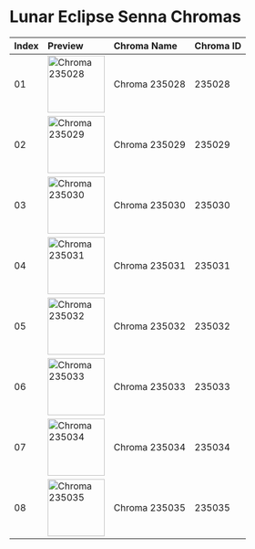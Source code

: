 # Lunar Eclipse Senna Chromas

| Index | Preview | Chroma Name | Chroma ID |
|:---|:---|:---|:---|
| 01 | <img src='https://raw.communitydragon.org/latest/plugins/rcp-be-lol-game-data/global/default/v1/champion-chroma-images/235/235028.png' alt='Chroma 235028' width='100'> | Chroma 235028 | 235028 |
| 02 | <img src='https://raw.communitydragon.org/latest/plugins/rcp-be-lol-game-data/global/default/v1/champion-chroma-images/235/235029.png' alt='Chroma 235029' width='100'> | Chroma 235029 | 235029 |
| 03 | <img src='https://raw.communitydragon.org/latest/plugins/rcp-be-lol-game-data/global/default/v1/champion-chroma-images/235/235030.png' alt='Chroma 235030' width='100'> | Chroma 235030 | 235030 |
| 04 | <img src='https://raw.communitydragon.org/latest/plugins/rcp-be-lol-game-data/global/default/v1/champion-chroma-images/235/235031.png' alt='Chroma 235031' width='100'> | Chroma 235031 | 235031 |
| 05 | <img src='https://raw.communitydragon.org/latest/plugins/rcp-be-lol-game-data/global/default/v1/champion-chroma-images/235/235032.png' alt='Chroma 235032' width='100'> | Chroma 235032 | 235032 |
| 06 | <img src='https://raw.communitydragon.org/latest/plugins/rcp-be-lol-game-data/global/default/v1/champion-chroma-images/235/235033.png' alt='Chroma 235033' width='100'> | Chroma 235033 | 235033 |
| 07 | <img src='https://raw.communitydragon.org/latest/plugins/rcp-be-lol-game-data/global/default/v1/champion-chroma-images/235/235034.png' alt='Chroma 235034' width='100'> | Chroma 235034 | 235034 |
| 08 | <img src='https://raw.communitydragon.org/latest/plugins/rcp-be-lol-game-data/global/default/v1/champion-chroma-images/235/235035.png' alt='Chroma 235035' width='100'> | Chroma 235035 | 235035 |
